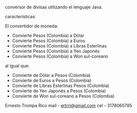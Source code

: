 conversor de divisas utilizando el lenguaje Java. 

características:


El convertidor de moneda:

- Convierte Pesos (Colombia) a Dólar
- Convierte Pesos (Colombia) a Euros
- Convierte Pesos (Colombia) a Libras Esterlinas
- Convierte Pesos (Colombia) a Yen Japonés
- Convierte Pesos (Colombia) a Won sul-coreano

al igual que:

- Convierte de Dólar a Pesos (Colombia) 
- Convierte de Euros a Pesos (Colombia) 
- Convierte de Libras Esterlinas Pesos (Colombia) 
- Convierte de Yen Japonés a Pesos (Colombia) 
- Convierte de Won sul-coreano a Pesos (Colombia) 


Ernesto Trompa Rico 
mail - ertrri@gmail.com
cel - 3178060785
